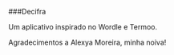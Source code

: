 ###Decifra

Um aplicativo inspirado no Wordle e Termoo.

Agradecimentos a Alexya Moreira, minha noiva!

